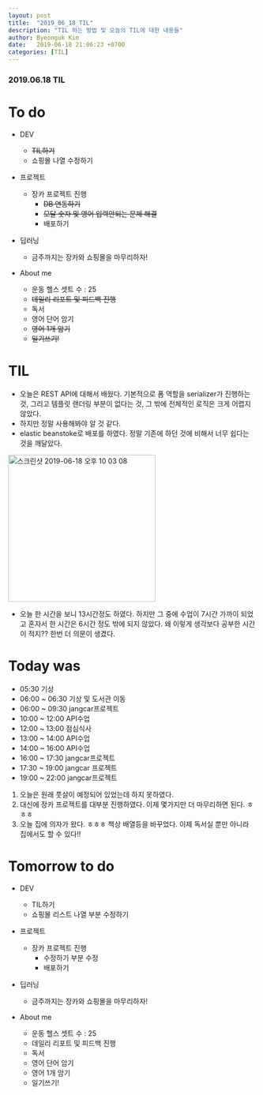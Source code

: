 ```yaml
---
layout: post
title:  "2019_06_18_TIL"
description: "TIL 하는 방법 및 오늘의 TIL에 대한 내용들"
author: Byeonguk Kim
date:   2019-06-18 21:06:23 +0700
categories: [TIL]
---
```


### 2019.06.18 TIL
 
# To do

* DEV 
	* ~~TIL하기~~
	* 쇼핑몰 나열 수정하기
		
* 프로젝트 
	* 장카 프로젝트 진행
		* ~~DB 연동하기~~
		* ~~모달 숫자 및 영어 입력안되는 문제 해결~~
		* 배포하기 
	
* 딥러닝 
	* 금주까지는 장카와 쇼핑몰을 마무리하자!

* About me
	* 운동 헬스 셋트 수 : 25
	* ~~데일리 리포트 및 피드백 진행~~
	* 독서
	* 영어 단어 암기
	* ~~영어 1개 암기~~
	* ~~일기쓰기!~~

# TIL

* 오늘은 REST API에 대해서 배웠다. 기본적으로 폼 역할을 serializer가 진행하는 것, 그리고 템플릿 랜더링 부분이 없다는 것, 그 밖에 전체적인 로직은 크게 어렵지 않았다. 
* 하지만 정말  사용해봐야 알 것 같다.
* elastic beanstoke로 배포를 하였다. 정말 기존에 하던 것에 비해서 너무 쉽다는 것을 깨달았다.

<img width="298" alt="스크린샷 2019-06-18 오후 10 03 08" src="https://user-images.githubusercontent.com/46436843/59684418-ef1a7300-9214-11e9-84d5-131321e600de.png">

* 오늘 한 시간을 보니 13시간정도 하였다. 하지만 그 중에  수업이 7시간 가까이 되었고 혼자서 한 시간은 6시간 정도 밖에 되지 않았다. 왜 이렇게 생각보다 공부한 시간이 적지?? 한번 더 의문이 생겼다.   

# Today was

* 05:30 기상 
* 06:00 ~ 06:30 기상 및 도서관 이동
* 06:00 ~ 09:30 jangcar프로젝트
* 10:00 ~ 12:00 API수업
* 12:00 ~ 13:00 점심식사 
* 13:00 ~ 14:00 API수업
* 14:00 ~ 16:00 API수업
* 16:00 ~ 17:30 jangcar프로젝트
* 17:30 ~ 19:00 jangcar 프로젝트
* 19:00 ~ 22:00 jangcar프로젝트

1. 오늘은 원래 풋살이 예정되어 있었는데 하지 못하였다.
2. 대신에 장카 프로젝트를 대부분 진행하였다. 이제 몇가지만 더 마무리하면 된다. ㅎㅎㅎ
2. 오늘 집에 의자가 왔다. ㅎㅎㅎ 책상 배열등을 바꾸었다. 이제 독서실 뿐만 아니라 집에서도 할 수 있다!!

# Tomorrow to do

* DEV 
	* TIL하기
	* 쇼핑몰 리스트 나열 부분 수정하기
		
* 프로젝트 
	* 장카 프로젝트 진행
		* 수정하기 부분 수정
		* 배포하기 
	
* 딥러닝 
	* 금주까지는 장카와 쇼핑몰을 마무리하자!

* About me
	* 운동 헬스 셋트 수 : 25
	* 데일리 리포트 및 피드백 진행
	* 독서
	* 영어 단어 암기
	* 영어 1개 암기
	* 일기쓰기!
